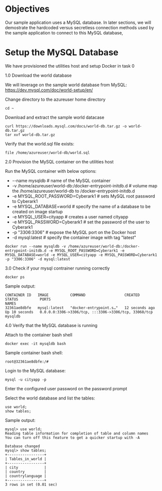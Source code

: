 # Objectives
Our sample application uses a MySQL database.
In later sections, we will demostrate the hardcoded versus secretless connection methods used by the sample application to connect to this MySQL database,

# Setup the MySQL Database

We have provisioned the utilities host and setup Docker in task 0

1.0 Download the world database

We will leverage on the sample world database from MySQL: https://dev.mysql.com/doc/world-setup/en/

Change directory to the azureuser home directory
```console
cd ~
```

Download and extract the sample world datacase
```console
curl https://downloads.mysql.com/docs/world-db.tar.gz -o world-db.tar.gz
tar xvf world-db.tar.gz
```

Verify that the world.sql file exists:
```console
file /home/azureuser/world-db/world.sql
```

2.0 Provision the MySQL container on the utilities host

Run the MySQL container with below options:
- --name mysqldb # name of the MySQL container
- -v /home/azureuser/world-db:/docker-entrypoint-initdb.d # volume map the /home/azureuser/world-db to /docker-entrypoint-initdb.d
- -e MYSQL_ROOT_PASSWORD=Cyberark1 # sets MySQL root password to Cyberark1
- -e MYSQL_DATABASE=world # specify the name of a database to be created on image startup
- -e MYSQL_USER=cityapp # creates a user named cityapp
- -e MYSQL_PASSWORD=Cyberark1 # set the password of the user to Cyberark1
- -p "3306:3306" # expose the MySQL port on the Docker host
- -d mysql:latest # specify the container image with tag "latest"

```console
docker run --name mysqldb -v /home/azureuser/world-db:/docker-entrypoint-initdb.d -e MYSQL_ROOT_PASSWORD=Cyberark1 -e MYSQL_DATABASE=world -e MYSQL_USER=cityapp -e MYSQL_PASSWORD=Cyberark1 -p "3306:3306" -d mysql:latest
```

3.0 Check if your mysql contrainer running correctly

```console
docker ps
```

Sample output:
```console
CONTAINER ID   IMAGE          COMMAND                  CREATED          STATUS          PORTS                                                  NAMES
32361ae8dbfe   mysql:latest   "docker-entrypoint.s…"   12 seconds ago   Up 10 seconds   0.0.0.0:3306->3306/tcp, :::3306->3306/tcp, 33060/tcp   mysqldb
```

4.0 Verify that the MySQL database is running

Attach to the container bash shell
```console
docker exec -it mysqldb bash
```

Sample container bash shell:
```console
root@32361ae8dbfe:/#
```

Login to the MySQL database:
```console
mysql -u cityapp -p
```
Enter the configured user password on the password prompt

Select the world database and list the tables:
```console
use world;
show tables;
```

Sample output:
```console
mysql> use world;
Reading table information for completion of table and column names
You can turn off this feature to get a quicker startup with -A

Database changed
mysql> show tables;
+-----------------+
| Tables_in_world |
+-----------------+
| city            |
| country         |
| countrylanguage |
+-----------------+
3 rows in set (0.01 sec)
```
